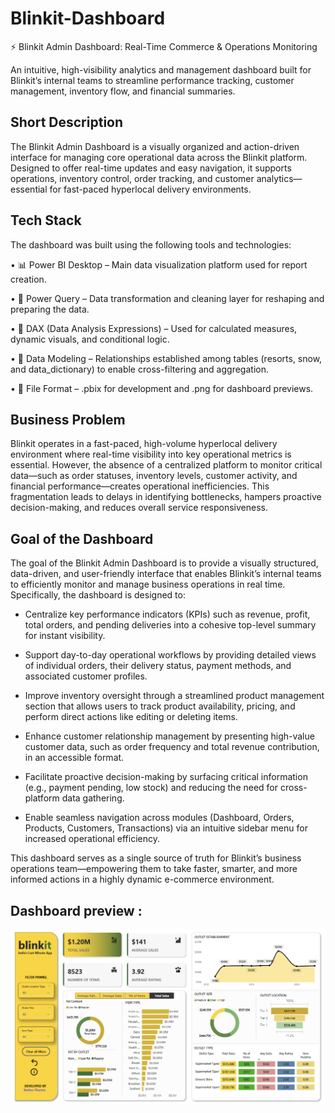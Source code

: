 # Blinkit-Dashboard
⚡ Blinkit Admin Dashboard: Real-Time Commerce & Operations Monitoring

An intuitive, high-visibility analytics and management dashboard built for Blinkit’s internal teams to streamline performance tracking, customer management, inventory flow, and financial summaries.

## Short Description

The Blinkit Admin Dashboard is a visually organized and action-driven interface for managing core operational data across the Blinkit platform. Designed to offer real-time updates and easy navigation, it supports operations, inventory control, order tracking, and customer analytics—essential for fast-paced hyperlocal delivery environments.

## Tech Stack

The dashboard was built using the following tools and technologies:

• 📊 Power BI Desktop – Main data visualization platform used for report creation.

• 📂 Power Query – Data transformation and cleaning layer for reshaping and preparing the data.

• 🧠 DAX (Data Analysis Expressions) – Used for calculated measures, dynamic visuals, and conditional logic.

• 📝 Data Modeling – Relationships established among tables (resorts, snow, and data_dictionary) to enable cross-filtering and aggregation.

• 📁 File Format – .pbix for development and .png for dashboard previews.

## Business Problem

Blinkit operates in a fast-paced, high-volume hyperlocal delivery environment where real-time visibility into key operational metrics is essential. However, the absence of a centralized platform to monitor critical data—such as order statuses, inventory levels, customer activity, and financial performance—creates operational inefficiencies. This fragmentation leads to delays in identifying bottlenecks, hampers proactive decision-making, and reduces overall service responsiveness.

## Goal of the Dashboard

The goal of the Blinkit Admin Dashboard is to provide a visually structured, data-driven, and user-friendly interface that enables Blinkit’s internal teams to efficiently monitor and manage business operations in real time. Specifically, the dashboard is designed to:

- Centralize key performance indicators (KPIs) such as revenue, profit, total orders, and pending deliveries into a cohesive top-level summary for instant visibility.

- Support day-to-day operational workflows by providing detailed views of individual orders, their delivery status, payment methods, and associated customer profiles.

- Improve inventory oversight through a streamlined product management section that allows users to track product availability, pricing, and perform direct actions like editing or deleting items.

- Enhance customer relationship management by presenting high-value customer data, such as order frequency and total revenue contribution, in an accessible format.

- Facilitate proactive decision-making by surfacing critical information (e.g., payment pending, low stock) and reducing the need for cross-platform data gathering.

- Enable seamless navigation across modules (Dashboard, Orders, Products, Customers, Transactions) via an intuitive sidebar menu for increased operational efficiency.

This dashboard serves as a single source of truth for Blinkit’s business operations team—empowering them to take faster, smarter, and more informed actions in a highly dynamic e-commerce environment.

## Dashboard preview : 

![Dashboard Preview](https://github.com/keshav301104/Blinkit-Dashboard/blob/main/Blinkit%20Dasboard.png?raw=true)

